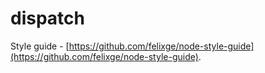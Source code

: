 # dispatch

Style guide - [https://github.com/felixge/node-style-guide](https://github.com/felixge/node-style-guide).  

